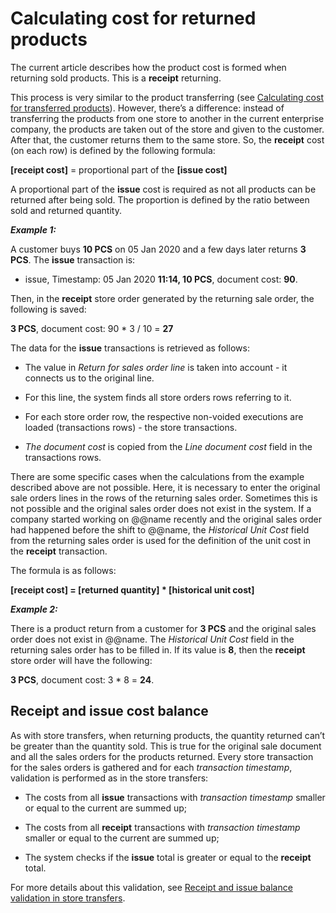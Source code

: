 # Calculating cost for returned products

The current article describes how the product cost is formed when returning sold products. This is a <b>receipt</b> returning. 

This process is very similar to the product transferring (see [Calculating cost for transferred products](https://docs.erp.net/tech/modules/logistics/concepts/goods-cost/original-cost-calculation/calculating-cost-for-transferred-products.html?q=Calculating%20cost%20for%20transferred%20products)). However, there’s а difference: instead of transferring the products from one store to another in the current enterprise company, the products are taken out of the store and given to the customer. After that, the customer returns them to the same store. So, the <b>receipt</b> cost (on each row) is defined by the following formula:

<b>[receipt cost]</b> = proportional part of the <b> [issue cost]</b>

A proportional part of the <b>issue</b> cost is required as not all products can be returned after being sold. The proportion is defined by the ratio between sold and returned quantity.

<b><i>Example 1:</b></i>

A customer buys <b>10 PCS</b> on 05 Jan 2020 and a few days later returns <b>3 PCS</b>. The <b>issue</b> transaction is:

- issue, Timestamp: 05 Jan 2020 <b>11:14, 10 PCS</b>, document cost: <b>90</b>.

Then, in the <b>receipt</b> store order generated by the returning sale order, the following is saved:

<b>3 PCS</b>, document cost: 90 * 3 / 10 = <b>27</b>

The data for the <b>issue</b> transactions is retrieved as follows: 

- The value in <i>Return for sales order line</i> is taken into account - it connects us to the original line.

- For this line, the system finds all store orders rows referring to it.

- For each store order row, the respective non-voided executions are loaded (transactions rows) - the store transactions. 

- <i>The document cost</i> is copied from the <i>Line document cost</i> field in the transactions rows.

There are some specific cases when the calculations from the example described above are not possible. Here, it is necessary to enter the original sale orders lines in the rows of the returning sales order. Sometimes this is not possible and the original sales order does not exist in the system. If a company started working on @@name recently and the original sales order had happened before the shift to @@name, the <i>Historical Unit Cost</i> field from the returning sales order is used for the definition of the unit cost in the <b>receipt</b> transaction. 

The formula is as follows:

<b>[receipt cost] = [returned quantity] * [historical unit cost]</b>

<i><b>Example 2:</b></i>

There is a product return from a customer for <b>3 PCS</b> and the original sales order does not exist in @@name. The <i>Historical Unit Cost</i> field in the returning sales order has to be filled in. If its value is <b>8</b>, then the <b>receipt</b> store order will have the following: 

<b>3 PCS</b>, document cost: 3 * 8 = <b>24</b>.

## Receipt and issue cost balance

As with store transfers, when returning products, the quantity returned can’t be greater than the quantity sold. This is true for the original sale document and all the sales orders for the products returned. Every store transaction for the sales orders is gathered and for each <i>transaction timestamp</i>, validation is performed as in the store transfers:

- The costs from all <b>issue</b> transactions with <i>transaction timestamp</i> smaller or equal to the current are summed up;

- The costs from all <b>receipt</b> transactions with <i>transaction timestamp</i> smaller or equal to the current are summed up;

- The system checks if the <b>issue</b> total is greater or equal to the <b>receipt</b> total.

For more details about this validation, see [Receipt and issue balance validation in store transfers](https://docs.erp.net/tech/modules/logistics/inventory/receipt-and-issue-balance-validation-in-store-transfers.html?q=Receipt%20and%20issue%20balance%20validation%20in%20store%20transfers).

